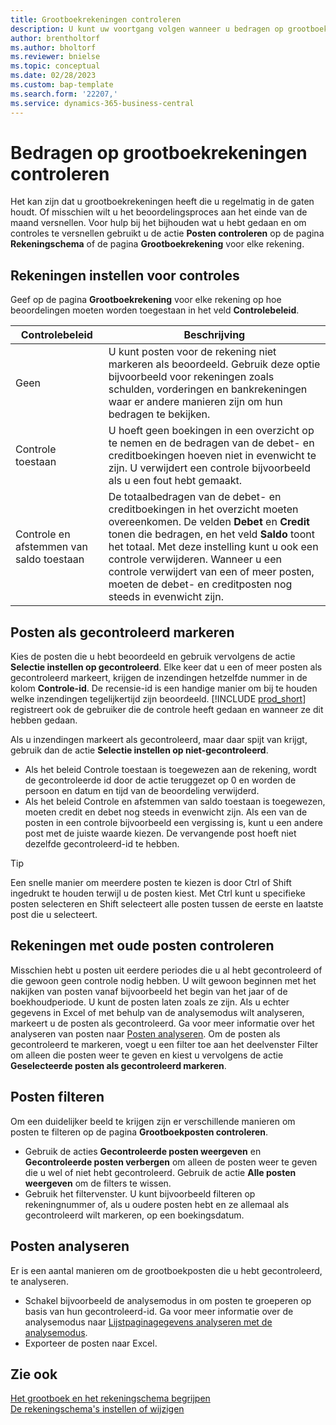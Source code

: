 ```yaml
---
title: Grootboekrekeningen controleren
description: U kunt uw voortgang volgen wanneer u bedragen op grootboekrekeningen controleert.
author: brentholtorf
ms.author: bholtorf
ms.reviewer: bnielse
ms.topic: conceptual
ms.date: 02/28/2023
ms.custom: bap-template
ms.search.form: '22207,'
ms.service: dynamics-365-business-central
---
```


# Bedragen op grootboekrekeningen controleren

Het kan zijn dat u grootboekrekeningen heeft die u regelmatig in de gaten houdt. Of misschien wilt u het beoordelingsproces aan het einde van de maand versnellen. Voor hulp bij het bijhouden wat u hebt gedaan en om controles te versnellen gebruikt u de actie **Posten controleren** op de pagina **Rekeningschema** of de pagina **Grootboekrekening** voor elke rekening. 

## Rekeningen instellen voor controles

Geef op de pagina **Grootboekrekening** voor elke rekening op hoe beoordelingen moeten worden toegestaan in het veld **Controlebeleid**.

|Controlebeleid  |Beschrijving  |
|---------|---------|
|Geen     | U kunt posten voor de rekening niet markeren als beoordeeld. Gebruik deze optie bijvoorbeeld voor rekeningen zoals schulden, vorderingen en bankrekeningen waar er andere manieren zijn om hun bedragen te bekijken.        |
|Controle toestaan     | U hoeft geen boekingen in een overzicht op te nemen en de bedragen van de debet- en creditboekingen hoeven niet in evenwicht te zijn. U verwijdert een controle bijvoorbeeld als u een fout hebt gemaakt.        |
|Controle en afstemmen van saldo toestaan     | De totaalbedragen van de debet- en creditboekingen in het overzicht moeten overeenkomen. De velden **Debet** en **Credit** tonen die bedragen, en het veld **Saldo** toont het totaal. Met deze instelling kunt u ook een controle verwijderen. Wanneer u een controle verwijdert van een of meer posten, moeten de debet- en creditposten nog steeds in evenwicht zijn.        |

## Posten als gecontroleerd markeren

Kies de posten die u hebt beoordeeld en gebruik vervolgens de actie **Selectie instellen op gecontroleerd**. Elke keer dat u een of meer posten als gecontroleerd markeert, krijgen de inzendingen hetzelfde nummer in de kolom **Controle-id**. De recensie-id is een handige manier om bij te houden welke inzendingen tegelijkertijd zijn beoordeeld. [!INCLUDE [prod_short](includes/prod_short.md)] registreert ook de gebruiker die de controle heeft gedaan en wanneer ze dit hebben gedaan.

Als u inzendingen markeert als gecontroleerd, maar daar spijt van krijgt, gebruik dan de actie **Selectie instellen op niet-gecontroleerd**.

* Als het beleid Controle toestaan is toegewezen aan de rekening, wordt de gecontroleerde id door de actie teruggezet op 0 en worden de persoon en datum en tijd van de beoordeling verwijderd. 
* Als het beleid Controle en afstemmen van saldo toestaan is toegewezen, moeten credit en debet nog steeds in evenwicht zijn. Als een van de posten in een controle bijvoorbeeld een vergissing is, kunt u een andere post met de juiste waarde kiezen. De vervangende post hoeft niet dezelfde gecontroleerd-id te hebben.

> [!TIP]
> Een snelle manier om meerdere posten te kiezen is door Ctrl of Shift ingedrukt te houden terwijl u de posten kiest. Met Ctrl kunt u specifieke posten selecteren en Shift selecteert alle posten tussen de eerste en laatste post die u selecteert.

## Rekeningen met oude posten controleren

Misschien hebt u posten uit eerdere periodes die u al hebt gecontroleerd of die gewoon geen controle nodig hebben. U wilt gewoon beginnen met het nakijken van posten vanaf bijvoorbeeld het begin van het jaar of de boekhoudperiode. U kunt de posten laten zoals ze zijn. Als u echter gegevens in Excel of met behulp van de analysemodus wilt analyseren, markeert u de posten als gecontroleerd. Ga voor meer informatie over het analyseren van posten naar [Posten analyseren](#analyze-entries). Om de posten als gecontroleerd te markeren, voegt u een filter toe aan het deelvenster Filter om alleen die posten weer te geven en kiest u vervolgens de actie **Geselecteerde posten als gecontroleerd markeren**.

## Posten filteren

Om een duidelijker beeld te krijgen zijn er verschillende manieren om posten te filteren op de pagina **Grootboekposten controleren**.

* Gebruik de acties **Gecontroleerde posten weergeven** en **Gecontroleerde posten verbergen** om alleen de posten weer te geven die u wel of niet hebt gecontroleerd. Gebruik de actie **Alle posten weergeven** om de filters te wissen.
* Gebruik het filtervenster. U kunt bijvoorbeeld filteren op rekeningnummer of, als u oudere posten hebt en ze allemaal als gecontroleerd wilt markeren, op een boekingsdatum.

## Posten analyseren

Er is een aantal manieren om de grootboekposten die u hebt gecontroleerd, te analyseren.

* Schakel bijvoorbeeld de analysemodus in om posten te groeperen op basis van hun gecontroleerd-id. Ga voor meer informatie over de analysemodus naar [Lijstpaginagegevens analyseren met de analysemodus](analysis-mode.md).
* Exporteer de posten naar Excel.

## Zie ook

[Het grootboek en het rekeningschema begrijpen](finance-general-ledger.md)  
[De rekeningschema's instellen of wijzigen](finance-setup-chart-accounts.md)  

